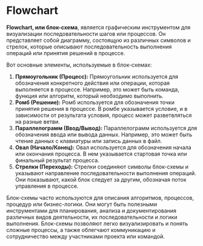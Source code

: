 # Flowchart

**Flowchart, или блок-схема**, является графическим инструментом для визуализации последовательности шагов или процессов. Он представляет собой диаграмму, состоящую из различных символов и стрелок, которые описывают последовательность выполнения операций или принятия решений в процессе.

Вот основные элементы, используемые в блок-схемах:

1. **Прямоугольник (Процесс):** Прямоугольник используется для обозначения конкретного действия или операции, которая выполняется в процессе. Например, это может быть команда, функция или алгоритм, который необходимо выполнить.
2. **Ромб (Решение):** Ромб используется для обозначения точки принятия решения в процессе. В ромбе указывается условие, и в зависимости от результата условия, процесс может разветвляться на разные ветви.
3. **Параллелограмм (Ввод/Вывод):** Параллелограмм используется для обозначения ввода или вывода данных. Например, это может быть чтение данных с клавиатуры или запись данных в файл.
4. **Овал (Начало/Конец):** Овал используется для обозначения начала или окончания процесса. В нем указывается стартовая точка или финальный результат процесса.
5. **Стрелки (Переходы):** Стрелки соединяют символы блок-схемы и указывают направление последовательности выполнения операций. Они показывают, какой блок следует за другим, обозначая поток управления в процессе.

Блок-схемы часто используются для описания алгоритмов, процессов, процедур или бизнес-логики. Они могут быть полезными инструментами для планирования, анализа и документирования различных видов деятельности, их последовательности и логики выполнения. Блок-схемы позволяют легко визуализировать и понять сложные процессы, а также облегчают коммуникацию и сотрудничество между участниками проекта или командой.
